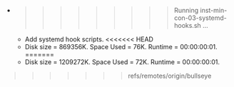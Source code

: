 * >>>>>>>>> Running inst-min-con-03-systemd-hooks.sh ...
  * Add systemd hook scripts.
<<<<<<< HEAD
  * Disk size = 869356K. Space Used = 76K. Runtime = 00:00:00:01.
=======
  * Disk size = 1209272K. Space Used = 72K. Runtime = 00:00:00:01.
>>>>>>> refs/remotes/origin/bullseye
